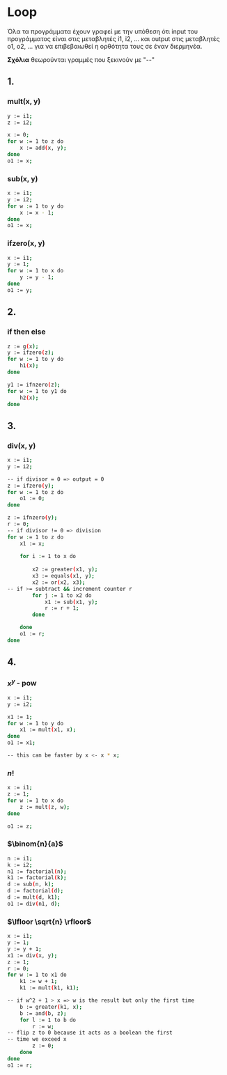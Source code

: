 # Loop

Όλα τα προγράμματα έχουν γραφεί με την υπόθεση ότι input του προγράμματος είναι στις μεταβλητές i1, i2, ... και output στις μεταβλητές o1, o2, ... για να επιβεβαιωθεί η ορθότητα τους σε έναν διερμηνέα.

**Σχόλια** θεωρούνται γραμμές που ξεκινούν με "--"
## 1. 
### mult(x, y)

``` bash
y := i1;
z := i2;

x := 0;
for w := 1 to z do
	x := add(x, y);
done
o1 := x;
```

### sub(x, y)
``` bash
x := i1;
y := i2;
for w := 1 to y do
	x := x - 1;
done
o1 := x;
```

### ifzero(x, y)
``` bash
x := i1;
y := 1;
for w := 1 to x do
	y := y - 1;
done
o1 := y;
```

## 2.
### if then else
``` bash
z := g(x);
y := ifzero(z);
for w := 1 to y do
	h1(x);
done

y1 := ifnzero(z);
for w := 1 to y1 do
	h2(x);
done
```

## 3.
### div(x, y)
``` bash
x := i1;
y := i2;

-- if divisor = 0 => output = 0
z := ifzero(y);
for w := 1 to z do
	o1 := 0;
done

z := ifnzero(y);
r := 0;
-- if divisor != 0 => division
for w := 1 to z do
	x1 := x;
	
	for i := 1 to x do
		
		x2 := greater(x1, y);
		x3 := equals(x1, y);
		x2 := or(x2, x3);
-- if >= subtract && increment counter r
		for j := 1 to x2 do
			x1 := sub(x1, y); 
			r := r + 1;
		done

	done
	o1 := r;
done
```

## 4.
### $x^y$ - pow
``` bash
x := i1;
y := i2;

x1 := 1;
for w := 1 to y do
	x1 := mult(x1, x);
done
o1 := x1;

-- this can be faster by x <- x * x;
```

### $n!$
``` bash
x := i1;
z := 1;
for w := 1 to x do
	z := mult(z, w);
done

o1 := z;
```

### $\binom{n}{a}$
``` bash
n := i1;
k := i2;
n1 := factorial(n);
k1 := factorial(k);
d := sub(n, k);
d := factorial(d);
d := mult(d, k1);
o1 := div(n1, d);
```

### $\lfloor \sqrt{n} \rfloor$
``` bash
x := i1;
y := 1;
y := y + 1;
x1 := div(x, y);
z := 1;
r := 0;
for w := 1 to x1 do
	k1 := w + 1;
	k1 := mult(k1, k1);

-- if w^2 + 1 > x => w is the result but only the first time
	b := greater(k1, x);
	b := and(b, z);
	for l := 1 to b do
		r := w;
-- flip z to 0 because it acts as a boolean the first
-- time we exceed x
		z := 0;
	done
done
o1 := r;
```